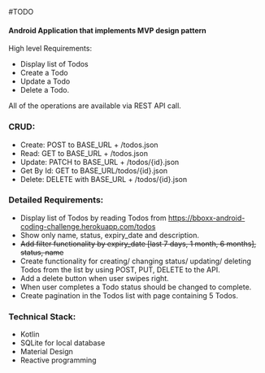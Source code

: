 #TODO 
#### Android Application that implements MVP design pattern

High level Requirements:

* Display list of Todos
*  Create a Todo
*  Update a Todo
*  Delete a Todo.

All of the operations are available via REST API call.

### CRUD:
*  Create: POST to BASE_URL + /todos.json
*  Read: GET to BASE_URL + /todos.json
*  Update: PATCH to BASE_URL + /todos/{id}.json
*  Get By Id: GET to BASE_URL/todos/{id}.json
*  Delete: DELETE with BASE_URL + /todos/{id}.json
 
### Detailed Requirements:
* Display list of Todos by reading Todos from https://bboxx-android-coding-challenge.herokuapp.com/todos
*  Show only name, status, expiry_date and description.
*  ~~Add filter functionality by expiry_date [last 7 days, 1 month, 6 months], status, name~~ 
* Create functionality for creating/ changing status/ updating/ deleting Todos from the list by using POST, PUT, DELETE to the API.
*  Add a delete button when user swipes right.
*  When user completes a Todo status should be changed to complete.
*  Create pagination in the Todos list with page containing 5 Todos.

### Technical Stack:
* Kotlin
* SQLite for local database 
* Material Design
* Reactive programming

